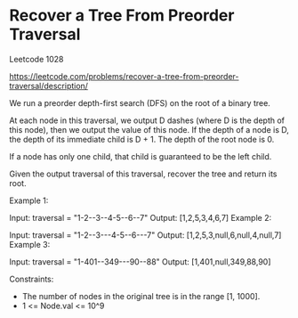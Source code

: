 # Recover a Tree From Preorder Traversal

Leetcode 1028

https://leetcode.com/problems/recover-a-tree-from-preorder-traversal/description/



We run a preorder depth-first search (DFS) on the root of a binary tree.

At each node in this traversal, we output D dashes (where D is the depth of this node), then we output the value of this node.  If the depth of a node is D, the depth of its immediate child is D + 1.  The depth of the root node is 0.

If a node has only one child, that child is guaranteed to be the left child.

Given the output traversal of this traversal, recover the tree and return its root.

 

Example 1:


Input: traversal = "1-2--3--4-5--6--7"
Output: [1,2,5,3,4,6,7]
Example 2:


Input: traversal = "1-2--3---4-5--6---7"
Output: [1,2,5,3,null,6,null,4,null,7]
Example 3:


Input: traversal = "1-401--349---90--88"
Output: [1,401,null,349,88,90]
 

Constraints:

* The number of nodes in the original tree is in the range [1, 1000].
* 1 <= Node.val <= 10^9
